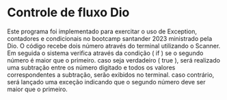 # Controle de fluxo Dio
Este programa foi implementado para exercitar o uso de Exception, contadores e condicionais no bootcamp santander 2023 ministrado pela Dio.
O código recebe dois número através do terminal utilizando o Scanner. 
Em seguida o sistema verifica através da condição ( if ) se o segundo número é maior que o primeiro.
caso seja verdadeiro ( true ), será realizado uma subtração entre os número digitado e todos os valores correspondentes a subtração, serão exibidos no terminal.
caso contrário, será lançado uma exceção indicando que o segundo número deve ser maior que o primeiro.
